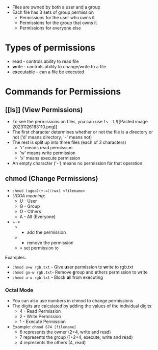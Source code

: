 - Files are owned by both a user and a group
- Each file has 3 sets of group permission
	- Permissions for the user who owns it
	- Permissions for the group that owns it
	- Permissions for everyone else

# Types of permissions
- **r**ead - controls ability to read file
- **w**rite - controls ability to change/write to a file
- e**x**ecutable - can a file be executed

# Commands for Permissions
## [[ls]] (View Permissions)
- To see the permissions on files, you can use `ls -l`
![[Pasted image 20231126183110.png]]
- The first character determines whether or not the file is a directory or not ('d' means directory, '-' means not)
- The rest is split up into three files (each of 3 characters)
	- 'r' means read permission
	- 'w' means write permission
	- 'x' means execute permission
- An empty character ('-') means no permission for that operation
## chmod (Change Permissions)
- `chmod (ugoa)(+-=)(rwx) <filename>`
- *UGOA meaning*:
	- U - User
	- G - Group
	- O - Others
	- A - All (Everyone)
- +-=
	- + add the permission
	- - remove the permission
	- = set permission to 

Examples:
- `chmod u+w rgb.txt` - Give **u**ser permission to **w**rite to rgb.txt
- `chmod go-w rgb.txt`- Remove **g**roup and **o**thers permission to write
- `chmod a-x rgb.txt` - Block **a**ll from executing

### Octal Mode
- You can also use numbers in chmod to change permissions
- The digits are calculated by adding the values of the individual digits:
	- 4 - Read Permission
	- 2 - Write Permission
	- 1 - Execute Permission
- Example: `chmod 674 [filename]`
	- 6 represents the owner (2+4, write and read)
	- 7 represents the group (1+2+4, execute, write and read)
	- 4 represents the others (4, read)